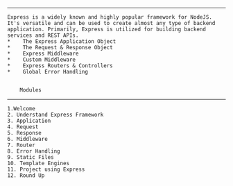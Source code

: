 ***********************************************
    Express is a widely known and highly popular framework for NodeJS. It's versatile and can be used to create almost any type of backend application. Primarily, Express is utilized for building backend services and REST APIs. 
    *    The Express Application Object
    *    The Request & Response Object
    *    Express Middleware
    *    Custom Middleware
    *    Express Routers & Controllers
    *    Global Error Handling


        Modules
*****************************
    1.Welcome
    2. Understand Express Framework
    3. Application
    4. Request
    5. Response
    6. Middleware
    7. Router
    8. Error Handling
    9. Static Files
    10. Template Engines
    11. Project using Express
    12. Round Up
